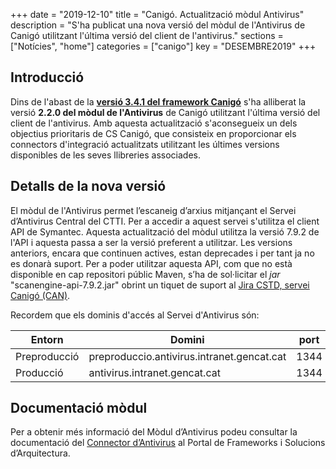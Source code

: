 +++
date        = "2019-12-10"
title       = "Canigó. Actualització mòdul Antivirus"
description = "S'ha publicat una nova versió del mòdul de l'Antivirus de Canigó utilitzant l'última versió del client de l'antivirus."
sections    = ["Notícies", "home"]
categories  = ["canigo"]
key         = "DESEMBRE2019"
+++

## Introducció

Dins de l'abast de la **[versió 3.4.1 del framework Canigó](/canigo-download-related/release-notes-canigo-34)** s'ha alliberat la versió **2.2.0 del mòdul de l'Antivirus** de Canigó utilitzant l'última versió del client de l'antivirus. Amb aquesta actualització s'aconsegueix un dels objectius prioritaris de CS Canigó, que consisteix en proporcionar els connectors d'integració actualitzats utilitzant les últimes versions disponibles de les seves llibreries associades.  

## Detalls de la nova versió

El mòdul de l'Antivirus permet l’escaneig d’arxius mitjançant el Servei d’Antivirus Central del CTTI. Per a accedir a aquest servei s'utilitza el client API de Symantec. Aquesta actualització del mòdul utilitza la versió 7.9.2 de l'API i aquesta passa a ser la versió preferent a utilitzar. Les versions anteriors, encara que continuen actives, estan deprecades i per tant ja no es donarà suport. Per a poder utilitzar aquesta API, com que no està disponible en cap repositori públic Maven, s’ha de sol·licitar el _jar_ "scanengine-api-7.9.2.jar" obrint un tiquet de suport al [Jira CSTD, servei Canigó (CAN)](https://cstd.ctti.gencat.cat/jiracstd/projects/CAN).

Recordem que els dominis d'accés al Servei d'Antivirus són:

Entorn         | Domini 										| port
-------------- | ----------------------------------------------	| -----
Preproducció   | preproduccio.antivirus.intranet.gencat.cat     | 1344
Producció      | antivirus.intranet.gencat.cat       			| 1344


## Documentació mòdul

Per a obtenir més informació del Mòdul d’Antivirus podeu consultar la documentació del [Connector d’Antivirus](/canigo-documentacio-versions-3x-integracio/modul-antivirus/) al Portal de Frameworks i Solucions d’Arquitectura.
